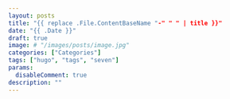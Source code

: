 ```yaml
---
layout: posts
title: "{{ replace .File.ContentBaseName "-" " " | title }}"
date: "{{ .Date }}"
draft: true
image: # "/images/posts/image.jpg"
categories: ["Categories"]
tags: ["hugo", "tags", "seven"]
params:
  disableComment: true
description: ""
---
```

